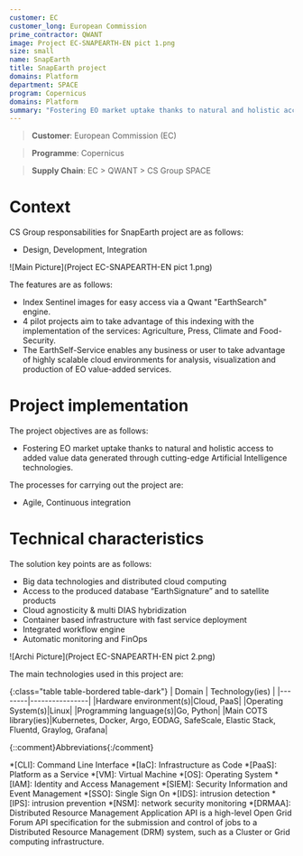 ```yaml
---
customer: EC
customer_long: European Commission
prime_contractor: QWANT
image: Project EC-SNAPEARTH-EN pict 1.png
size: small
name: SnapEarth
title: SnapEarth project
domains: Platform
department: SPACE
program: Copernicus
domains: Platform
summary: "Fostering EO market uptake thanks to natural and holistic access to added value data generated through cutting-edge Artificial Intelligence technologies."
---
```


> __Customer__\: European Commission (EC)

> __Programme__\: Copernicus

> __Supply Chain__\: EC > QWANT >  CS Group SPACE


# Context


CS Group responsabilities for SnapEarth project are as follows:
* Design, Development, Integration

![Main Picture](Project EC-SNAPEARTH-EN pict 1.png)

The features are as follows:
* Index Sentinel images for easy access via a Qwant "EarthSearch" engine. 
* 4 pilot projects aim to take advantage of this indexing with the implementation of the services: Agriculture, Press, Climate and Food-Security. 
* The EarthSelf-Service enables any business or user to take advantage of highly scalable cloud environments for analysis, visualization and production of EO value-added services.

# Project implementation

The project objectives are as follows:
* Fostering EO market uptake thanks to natural and holistic access to added value data generated through cutting-edge Artificial Intelligence technologies.

The processes for carrying out the project are:
* Agile, Continuous integration

# Technical characteristics

The solution key points are as follows:
* Big data technologies and distributed cloud computing
* Access to the produced database “EarthSignature” and to satellite products
* Cloud agnosticity & multi DIAS hybridization
* Container based infrastructure with fast service deployment 
* Integrated workflow engine
* Automatic monitoring and FinOps

![Archi Picture](Project EC-SNAPEARTH-EN pict 2.png)

The main technologies used in this project are:

{:class="table table-bordered table-dark"}
| Domain | Technology(ies) |
|--------|----------------|
|Hardware environment(s)|Cloud, PaaS|
|Operating System(s)|Linux|
|Programming language(s)|Go, Python|
|Main COTS library(ies)|Kubernetes, Docker, Argo, EODAG, SafeScale, Elastic Stack, Fluentd, Graylog, Grafana|



{::comment}Abbreviations{:/comment}

*[CLI]: Command Line Interface
*[IaC]: Infrastructure as Code
*[PaaS]: Platform as a Service
*[VM]: Virtual Machine
*[OS]: Operating System
*[IAM]: Identity and Access Management
*[SIEM]: Security Information and Event Management
*[SSO]: Single Sign On
*[IDS]: intrusion detection
*[IPS]: intrusion prevention
*[NSM]: network security monitoring
*[DRMAA]: Distributed Resource Management Application API is a high-level Open Grid Forum API specification for the submission and control of jobs to a Distributed Resource Management (DRM) system, such as a Cluster or Grid computing infrastructure.

